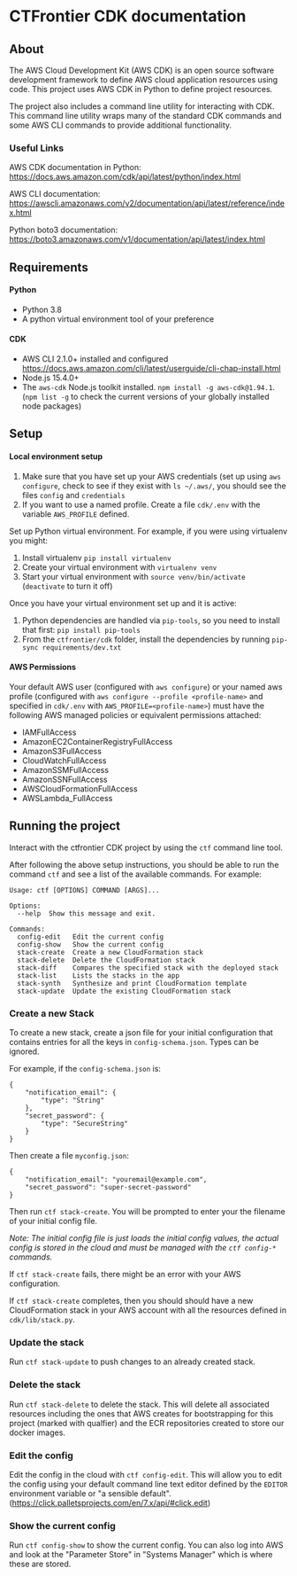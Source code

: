 
# CTFrontier CDK documentation

## About

The AWS Cloud Development Kit (AWS CDK) is an open source software development framework to define AWS cloud application resources using code. This project uses AWS CDK in Python to define project resources.

The project also includes a command line utility for interacting with CDK. This command line utility wraps many of the standard CDK commands and some AWS CLI commands to provide additional functionality.

### Useful Links

AWS CDK documentation in Python: <https://docs.aws.amazon.com/cdk/api/latest/python/index.html>

AWS CLI documentation: <https://awscli.amazonaws.com/v2/documentation/api/latest/reference/index.html>

Python boto3 documentation: <https://boto3.amazonaws.com/v1/documentation/api/latest/index.html>

## Requirements

#### Python

* Python 3.8
* A python virtual environment tool of your preference

#### CDK

* AWS CLI 2.1.0+ installed and configured  <https://docs.aws.amazon.com/cli/latest/userguide/cli-chap-install.html>
* Node.js 15.4.0+
* The `aws-cdk` Node.js toolkit installed. `npm install -g aws-cdk@1.94.1`. (`npm list -g` to check the current versions of your globally installed node packages)
 

## Setup

#### Local environment setup

1. Make sure that you have set up your AWS credentials (set up using `aws configure`, check to see if they exist with `ls ~/.aws/`, you should see the files `config` and `credentials`
1. If you want to use a named profile. Create a file `cdk/.env` with the variable `AWS_PROFILE` defined.

Set up Python virtual environment. For example, if you were using virtualenv you might: 

1. Install virtualenv `pip install virtualenv`
1. Create your virtual environment with `virtualenv venv`
1. Start your virtual environment with `source venv/bin/activate`
(`deactivate` to turn it off)

Once you have your virtual environment set up and it is active:

1. Python dependencies are handled via `pip-tools`, so you need to install that first: `pip install pip-tools`
1. From the `ctfrontier/cdk` folder, install the dependencies by running `pip-sync requirements/dev.txt`


#### AWS Permissions

Your default AWS user (configured with `aws configure`) or your named aws profile (configured with `aws configure --profile <profile-name>` and specified in `cdk/.env` with `AWS_PROFILE=<profile-name>`) must have the following AWS managed policies or equivalent permissions attached:

* IAMFullAccess
* AmazonEC2ContainerRegistryFullAccess
* AmazonS3FullAccess
* CloudWatchFullAccess
* AmazonSSMFullAccess
* AmazonSSNFullAccess
* AWSCloudFormationFullAccess
* AWSLambda_FullAccess

## Running the project

Interact with the ctfrontier CDK project by using the `ctf` command line tool.

After following the above setup instructions, you should be able to run the command `ctf` and see a list of the available commands. For example:

	Usage: ctf [OPTIONS] COMMAND [ARGS]...
	
	Options:
	  --help  Show this message and exit.
	
	Commands:
	  config-edit   Edit the current config
	  config-show   Show the current config
	  stack-create  Create a new CloudFormation stack
	  stack-delete  Delete the CloudFormation stack
	  stack-diff    Compares the specified stack with the deployed stack
	  stack-list    Lists the stacks in the app
	  stack-synth   Synthesize and print CloudFormation template
	  stack-update  Update the existing CloudFormation stack
	  
	  
### Create a new Stack

To create a new stack, create a json file for your initial configuration
that contains entries for all the keys in `config-schema.json`. Types can
be ignored.

For example, if the `config-schema.json` is:


	{
		"notification_email": {
			"type": "String"
		},
		"secret_password": {
			"type": "SecureString"
		}
	}


Then create a file `myconfig.json`:


	{
		"notification_email": "youremail@example.com",
		"secret_password": "super-secret-password"
	}


Then run `ctf stack-create`. You will be prompted to enter your the filename of your initial config file.

*Note: The initial config file is just loads the initial config values, the actual config is stored in the cloud and must be managed with the `ctf config-*` commands.*

If `ctf stack-create` fails, there might be an error with your AWS configuration. 

If `ctf stack-create` completes, then you should should have a new CloudFormation stack in your AWS account with all the resources defined in `cdk/lib/stack.py`.


### Update the stack

Run `ctf stack-update` to push changes to an already created stack.


### Delete the stack

Run `ctf stack-delete` to delete the stack. This will delete all associated resources including the ones that AWS creates for bootstrapping for this project (marked with qualfier) and the ECR repositories created to store
our docker images.


### Edit the config

Edit the config in the cloud with `ctf config-edit`. This will allow you to edit the config using your default command line text editor defined by the `EDITOR` environment variable or "a sensible default". (<https://click.palletsprojects.com/en/7.x/api/#click.edit>)

### Show the current config

Run `ctf config-show` to show the current config. You can also log into AWS and look at the "Parameter Store" in "Systems Manager" which is where these are stored.
